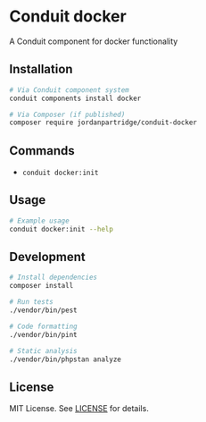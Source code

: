 # Conduit docker

A Conduit component for docker functionality

## Installation

```bash
# Via Conduit component system
conduit components install docker

# Via Composer (if published)
composer require jordanpartridge/conduit-docker
```

## Commands

- `conduit docker:init`

## Usage

```bash
# Example usage
conduit docker:init --help
```

## Development

```bash
# Install dependencies
composer install

# Run tests
./vendor/bin/pest

# Code formatting
./vendor/bin/pint

# Static analysis
./vendor/bin/phpstan analyze
```

## License

MIT License. See [LICENSE](LICENSE) for details.